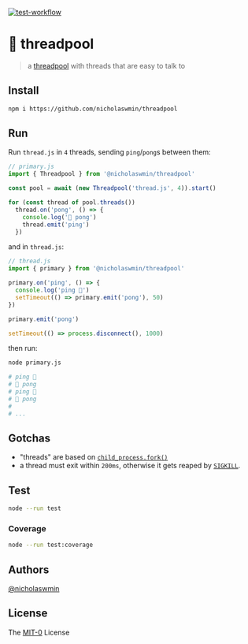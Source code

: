 [![test-workflow][test-badge]][test-workflow]

# 🧵 threadpool

> a [threadpool][threadpool] with threads that are easy to talk to

## Install

```bash
npm i https://github.com/nicholaswmin/threadpool
```

## Run

Run `thread.js` in `4` threads, sending `ping`/`pong`s between them:

```js
// primary.js
import { Threadpool } from '@nicholaswmin/threadpool'

const pool = await (new Threadpool('thread.js', 4)).start()

for (const thread of pool.threads())
  thread.on('pong', () => {
    console.log('🏓 pong')
    thread.emit('ping')
  })
```

and in `thread.js`:

```js
// thread.js
import { primary } from '@nicholaswmin/threadpool'

primary.on('ping', () => {
  console.log('ping 🏓')
  setTimeout(() => primary.emit('pong'), 50)
})

primary.emit('pong')

setTimeout(() => process.disconnect(), 1000)
```

then run:

```bash
node primary.js

# ping 🏓
# 🏓 pong
# ping 🏓
# 🏓 pong
# 
# ...
```

## Gotchas 

- "threads" are based on [`child_process.fork()`][cp-fork]
- a thread must exit within `200ms`, otherwise it gets reaped by 
  [`SIGKILL`][sigkill].

## Test 

```bash 
node --run test
```

### Coverage 

```bash
node --run test:coverage
```

## Authors

[@nicholaswmin][nicholaswmin]

## License 

The [MIT-0][license] License 


[test-badge]: https://github.com/nicholaswmin/threadpool/actions/workflows/test.yml/badge.svg
[test-workflow]: https://github.com/nicholaswmin/threadpool/actions/workflows/test.yml

[threadpool]: https://en.wikipedia.org/wiki/Thread_pool
[cp-fork]: https://nodejs.org/api/child_process.html#child_processforkmodulepath-args-options
[sigkill]: https://www.gnu.org/software/libc/manual/html_node/Termination-Signals.html#index-SIGKILL

[nicholaswmin]: https://github.com/nicholaswmin
[license]: https://spdx.org/licenses/MIT-0.html
